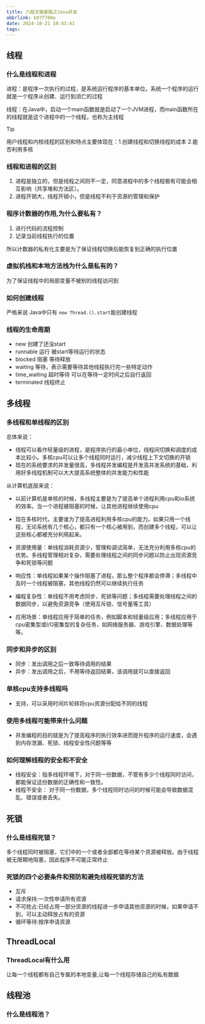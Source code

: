 ```yaml
---
title: 八股文骚套路之Java并发
abbrlink: b97f760e
date: 2024-10-21 10:43:41
tags:
---
```


## 线程

### 什么是线程和进程

进程：是程序一次执行的过程，是系统运行程序的基本单位。系统一个程序的运行就是一个程序从创建、运行到消亡的过程

线程：在Java中，启动一个main函数就是启动了一个JVM进程，而main函数所在的线程就是这个进程中的一个线程，也称为主线程

> [!TIP]
> 用户线程和内核线程的区别和特点主要体现在：1.创建线程和切换线程的成本 2.能否利用多核

### 线程和进程的区别

1. 进程是独立的，但是线程之间则不一定，同意进程中的多个线程极有可能会相互影响（共享堆和方法区）。
2. 进程开销大，线程开销小，但是线程不利于资源的管理和保护

### 程序计数器的作用,为什么要私有？

1. 进行代码的流程控制
2. 记录当前线程执行的位置

所以计数器的私有化主要是为了保证线程切换后能恢复到正确的执行位置

### 虚拟机栈和本地方法栈为什么是私有的？

为了保证线程中的局部变量不被别的线程访问到

### 如何创建线程

严格来说 Java中只有 `new Thread.().start`能创建线程

### 线程的生命周期

- new 创建了还没start
- runnable 运行 被start等待运行的状态
- blocked 阻塞 等待释放
- waiting 等待，表示需要等待其他线程执行完一些特定动作
- time_waiting 超时等待 可以在等待一定时间之后自行返回
- terminated 线程终止

## 多线程

### 多线程和单线程的区别

总体来说：

- 线程可以看作轻量级的进程，是程序执行的最小单位，线程间切换和调度的成本比较小。多核cpu可以让多个线程同时运行，减少线程上下文切换的开销
- 现在的系统要求的并发量很高，多线程并发编程是开发高并发系统的基础，利用好多线程机制可以大大提高系统整体的并发能力和性能

从计算机底层来说：

- 以前计算机是单核的时候，多线程主要是为了提高单个进程利用cpu和io系统的效率。当一个进程被阻塞的时候，让其他进程继续使用cpu
- 现在多核时代，主要谁为了提高进程利用多核cpu的能力。如果只用一个线程，无论系统有几个核心，都只有一个核心被用到，而创建多个线程，可以让这些核心都被充分利用起来。

- 资源使用量：单线程消耗资源少，管理和调试简单，无法充分利用多核cpu的优势。多线程管理相对复杂，需要处理线程之间的同步问题以防止出现资源竞争和死锁等问题
- 响应性：单线程如果某个操作阻塞了进程，那么整个程序都会停滞；多线程中及时一个线程被阻塞，其他线程仍然可以继续执行任务
- 编程复杂性：单线程不用考虑同步、死锁等问题；多线程需要处理线程之间的数据同步，以避免资源竞争（使用互斥锁、信号量等工具）
- 应用场景：单线程应用于简单的任务，例如脚本和轻量级应用；多线程应用于cpu密集型或I/O密集型的复杂任务，如网络服务器、游戏引擎、数据处理等等。

### 同步和异步的区别

- 同步：发出调用之后一致等待调用的结果
- 异步：发出调用之后，不用等待返回结果，该调用就可以直接返回

### 单核cpu支持多线程吗

- 支持，可以采用时间片轮转将cpu资源分配给不同的线程

### 使用多线程可能带来什么问题

- 并发编程的目的就是为了提高程序的执行效率进而提升程序的运行速度，会遇到内存泄漏、死锁、线程安全性问题等等

### 如何理解线程的安全和不安全

- 线程安全：指多线程环境下，对于同一份数据，不管有多少个线程同时访问，都能保证这份数据的正确性和一致性。
- 线程不安全： 对于同一份数据，多个线程同时访问的时候可能会导致数据混乱、错误或者丢失。

## 死锁

### 什么是线程死锁？

多个线程同时被阻塞，它们中的一个或者全部都在等待某个资源被释放。由于线程被无限期地阻塞，因此程序不可能正常终止

### 死锁的四个必要条件和预防和避免线程死锁的方法

- 互斥
- 请求保持:一次性申请所有资源
- 不可抢占:已经占用一部分资源的线程进一步申请其他资源的时候，如果申请不到，可以主动释放占有的资源
- 循环等待:按序申请资源

## ThreadLocal

### ThreadLocal有什么用

让每一个线程都有自己专属的本地变量,让每一个线程存储自己的私有数据

## 线程池

### 什么是线程池？


<!-- TODO: -->
